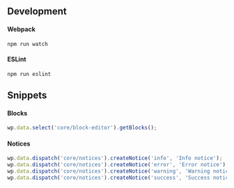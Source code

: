 ## Development

#### Webpack
`npm run watch`

#### ESLint
`npm run eslint`

## Snippets

#### Blocks
``` jsx
wp.data.select('core/block-editor').getBlocks();
```

#### Notices
``` jsx
wp.data.dispatch('core/notices').createNotice('info', 'Info notice');
wp.data.dispatch('core/notices').createNotice('error', 'Error notice');
wp.data.dispatch('core/notices').createNotice('warning', 'Warning notice');
wp.data.dispatch('core/notices').createNotice('success', 'Success notice');
```
